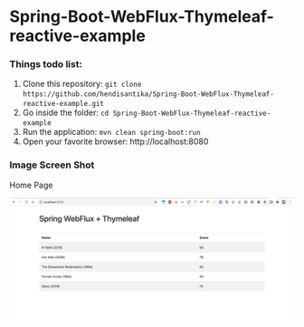 # Spring-Boot-WebFlux-Thymeleaf-reactive-example
### Things todo list:
1. Clone this repository: `git clone https://github.com/hendisantika/Spring-Boot-WebFlux-Thymeleaf-reactive-example.git`
2. Go inside the folder: `cd Spring-Boot-WebFlux-Thymeleaf-reactive-example`
3. Run the application: `mvn clean spring-boot:run`
4. Open your favorite browser: http://localhost:8080

### Image Screen Shot

Home Page

![Home Page](img/home.png "Home Page")